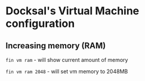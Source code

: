 # Docksal's Virtual Machine configuration

## Increasing memory (RAM)

`fin vm ram` - will show current amount of memory

`fin vm ram 2048` - will set vm memory to 2048MB
